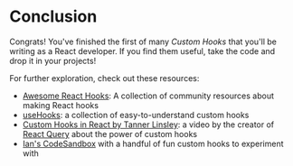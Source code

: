 # Conclusion

Congrats! You've finished the first of many _Custom Hooks_ that you'll be
writing as a React developer. If you find them useful, take the code and drop it
in your projects!

For further exploration, check out these resources:

- [Awesome React Hooks](https://github.com/rehooks/awesome-react-hooks): A
  collection of community resources about making React hooks
- [useHooks](https://usehooks.com/): a collection of easy-to-understand custom
  hooks
- [Custom Hooks in React by Tanner Linsley](https://www.youtube.com/watch?v=J-g9ZJha8FE):
  a video by the creator of [React Query](https://react-query.tanstack.com/)
  about the power of custom hooks
- [Ian's CodeSandbox](https://codesandbox.io/s/custom-hooks-examples-dflpu?file=/src/App.js)
  with a handful of fun custom hooks to experiment with
